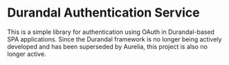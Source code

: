 # Durandal Authentication Service

This is a simple library for authentication using OAuth in Durandal-based SPA applications. Since the Durandal framework is no longer being actively developed and has been superseded by Aurelia, this project is also no longer active.
